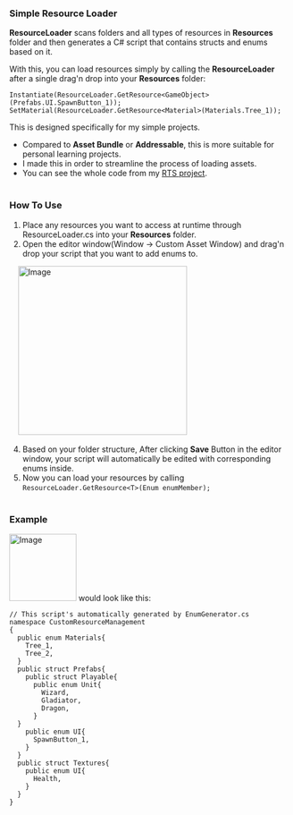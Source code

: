 ### Simple Resource Loader
**ResourceLoader** scans folders and all types of resources in **Resources** folder and then generates a C# script that contains structs and enums based on it.

With this, you can load resources simply by calling the **ResourceLoader** after a single drag'n drop into your **Resources** folder:
```Unity
Instantiate(ResourceLoader.GetResource<GameObject>(Prefabs.UI.SpawnButton_1));
SetMaterial(ResourceLoader.GetResource<Material>(Materials.Tree_1));
```

This is designed specifically for my simple projects.
- Compared to **Asset Bundle** or **Addressable**, this is more suitable for personal learning projects.
- I made this in order to streamline the process of loading assets.
- You can see the whole code from my [RTS project](https://github.com/DevSongOfficial/Real-Time-Strategy).

#

### How To Use
1. Place any resources you want to access at runtime through ResourceLoader.cs into your **Resources** folder.
2. Open the editor window(Window -> Custom Asset Window) and drag'n drop your script that you want to add enums to.
<p>
  &nbsp&nbsp&nbsp;&nbsp;<img width="302" alt="Image" src="https://github.com/user-attachments/assets/b51f4095-bbac-416a-acdd-9911e063cabf" />
</p>

4. Based on your folder structure, After clicking **Save** Button in the editor window, your script will automatically be edited with corresponding enums inside.
5. Now you can load your resources by calling `ResourceLoader.GetResource<T>(Enum enumMember);`
#

### Example
<img width="120" alt="Image" src="https://github.com/user-attachments/assets/78323ceb-485c-4e59-ab8d-2e85dfb69088" />
would look like this:

```Unity
// This script's automatically generated by EnumGenerator.cs
namespace CustomResourceManagement
{
  public enum Materials{
    Tree_1,
    Tree_2,
  }
  public struct Prefabs{
    public struct Playable{
      public enum Unit{
        Wizard,
        Gladiator,
        Dragon,
      }
  }
    public enum UI{
      SpawnButton_1,
    }
  }
  public struct Textures{
    public enum UI{
      Health,
    }
  }
}

```
